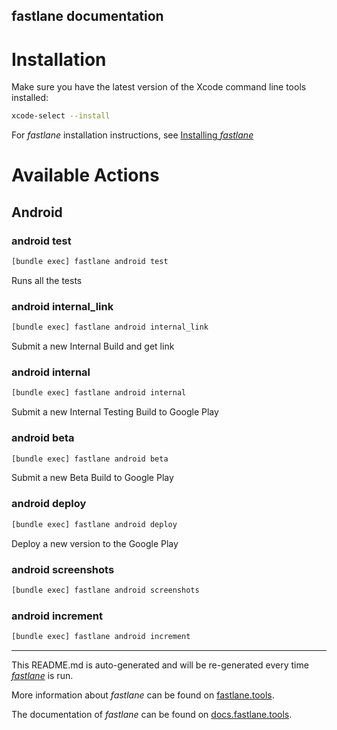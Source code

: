 fastlane documentation
----

# Installation

Make sure you have the latest version of the Xcode command line tools installed:

```sh
xcode-select --install
```

For _fastlane_ installation instructions, see [Installing _fastlane_](https://docs.fastlane.tools/#installing-fastlane)

# Available Actions

## Android

### android test

```sh
[bundle exec] fastlane android test
```

Runs all the tests

### android internal_link

```sh
[bundle exec] fastlane android internal_link
```

Submit a new Internal Build and get link

### android internal

```sh
[bundle exec] fastlane android internal
```

Submit a new Internal Testing Build to Google Play

### android beta

```sh
[bundle exec] fastlane android beta
```

Submit a new Beta Build to Google Play

### android deploy

```sh
[bundle exec] fastlane android deploy
```

Deploy a new version to the Google Play

### android screenshots

```sh
[bundle exec] fastlane android screenshots
```



### android increment

```sh
[bundle exec] fastlane android increment
```



----

This README.md is auto-generated and will be re-generated every time [_fastlane_](https://fastlane.tools) is run.

More information about _fastlane_ can be found on [fastlane.tools](https://fastlane.tools).

The documentation of _fastlane_ can be found on [docs.fastlane.tools](https://docs.fastlane.tools).
